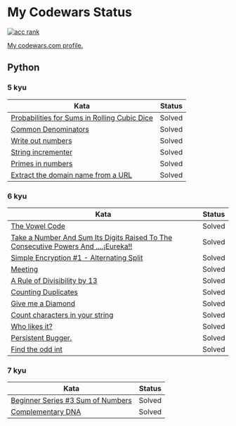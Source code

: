# My Codewars Status
[![acc rank](https://www.codewars.com/users/ReallyWarm/badges/large)](https://www.codewars.com/users/ReallyWarm)

[My codewars.com profile.](https://www.codewars.com/users/ReallyWarm)

## Python
### 5 kyu
| Kata	| Status |
|---------|---------|
| [Probabilities for Sums in Rolling Cubic Dice](https://www.codewars.com/kata/56f78a42f749ba513b00037f) | Solved |
| [Common Denominators](https://www.codewars.com/kata/54d7660d2daf68c619000d95) | Solved |
| [Write out numbers](https://www.codewars.com/kata/52724507b149fa120600031d) | Solved |
| [String incrementer](https://www.codewars.com/kata/54a91a4883a7de5d7800009c) | Solved |
| [Primes in numbers](https://www.codewars.com/kata/54d512e62a5e54c96200019e) | Solved |
| [Extract the domain name from a URL](https://www.codewars.com/kata/514a024011ea4fb54200004b) | Solved |

### 6 kyu
| Kata	| Status |
|---------|---------|
| [The Vowel Code](https://www.codewars.com/kata/53697be005f803751e0015aa) | Solved |
| [Take a Number And Sum Its Digits Raised To The Consecutive Powers And ....¡Eureka!!](https://www.codewars.com/kata/5626b561280a42ecc50000d1) | Solved |
| [Simple Encryption #1 - Alternating Split](https://www.codewars.com/kata/57814d79a56c88e3e0000786) | Solved |
| [Meeting](https://www.codewars.com/kata/59df2f8f08c6cec835000012) | Solved |
| [A Rule of Divisibility by 13](https://www.codewars.com/kata/564057bc348c7200bd0000ff) | Solved |
| [Counting Duplicates](https://www.codewars.com/kata/54bf1c2cd5b56cc47f0007a1) | Solved |
| [Give me a Diamond](https://www.codewars.com/kata/5503013e34137eeeaa001648) | Solved |
| [Count characters in your string](https://www.codewars.com/kata/52efefcbcdf57161d4000091) | Solved |
| [Who likes it?](https://www.codewars.com/kata/5266876b8f4bf2da9b000362) | Solved |
| [Persistent Bugger.](https://www.codewars.com/kata/55bf01e5a717a0d57e0000ec) | Solved |
| [Find the odd int](https://www.codewars.com/kata/54da5a58ea159efa38000836) | Solved |

### 7 kyu
| Kata	| Status |
|---------|---------|
| [Beginner Series #3 Sum of Numbers](https://www.codewars.com/kata/55f2b110f61eb01779000053) | Solved |
| [Complementary DNA](https://www.codewars.com/kata/554e4a2f232cdd87d9000038) | Solved |
